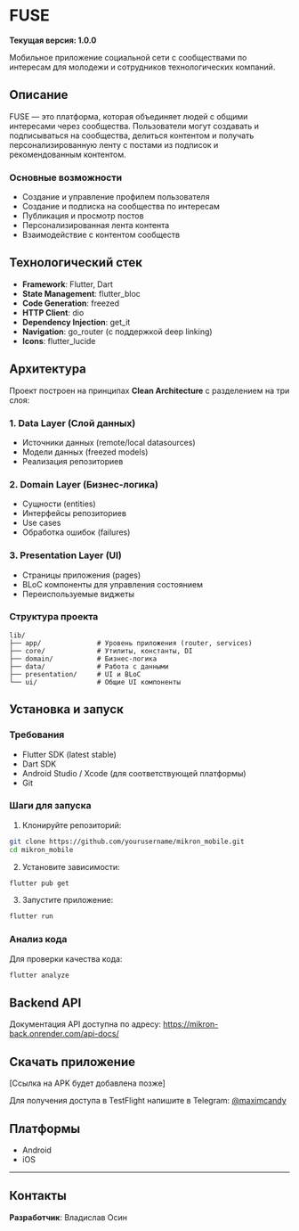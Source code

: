 # FUSE

**Текущая версия: 1.0.0**

Мобильное приложение социальной сети с сообществами по интересам для молодежи и сотрудников технологических компаний.

## Описание

FUSE — это платформа, которая объединяет людей с общими интересами через сообщества. Пользователи могут создавать и подписываться на сообщества, делиться контентом и получать персонализированную ленту с постами из подписок и рекомендованным контентом.

### Основные возможности

- Создание и управление профилем пользователя
- Создание и подписка на сообщества по интересам
- Публикация и просмотр постов
- Персонализированная лента контента
- Взаимодействие с контентом сообществ

## Технологический стек

- **Framework**: Flutter, Dart
- **State Management**: flutter_bloc
- **Code Generation**: freezed
- **HTTP Client**: dio
- **Dependency Injection**: get_it
- **Navigation**: go_router (с поддержкой deep linking)
- **Icons**: flutter_lucide

## Архитектура

Проект построен на принципах **Clean Architecture** с разделением на три слоя:

### 1. Data Layer (Слой данных)
- Источники данных (remote/local datasources)
- Модели данных (freezed models)
- Реализация репозиториев

### 2. Domain Layer (Бизнес-логика)
- Сущности (entities)
- Интерфейсы репозиториев
- Use cases
- Обработка ошибок (failures)

### 3. Presentation Layer (UI)
- Страницы приложения (pages)
- BLoC компоненты для управления состоянием
- Переиспользуемые виджеты

### Структура проекта

```
lib/
├── app/              # Уровень приложения (router, services)
├── core/             # Утилиты, константы, DI
├── domain/           # Бизнес-логика
├── data/             # Работа с данными
├── presentation/     # UI и BLoC
└── ui/               # Общие UI компоненты
```

## Установка и запуск

### Требования

- Flutter SDK (latest stable)
- Dart SDK
- Android Studio / Xcode (для соответствующей платформы)
- Git

### Шаги для запуска

1. Клонируйте репозиторий:
```bash
git clone https://github.com/yourusername/mikron_mobile.git
cd mikron_mobile
```

2. Установите зависимости:
```bash
flutter pub get
```

3. Запустите приложение:
```bash
flutter run
```

### Анализ кода

Для проверки качества кода:
```bash
flutter analyze
```

## Backend API

Документация API доступна по адресу: https://mikron-back.onrender.com/api-docs/

## Скачать приложение

[Ссылка на APK будет добавлена позже]

Для получения доступа в TestFlight напишите в Telegram: [@maximcandy](https://t.me/maximcandy)

## Платформы

- Android
- iOS

---

## Контакты

**Разработчик**: Владислав Осин
